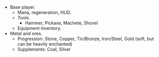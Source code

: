 * Base player.
  * Mana, regeneration, HUD.
  * Tools.
    * Hammer, Pickaxe, Machete, Shovel
  * Equipment inventory.
* Metal and ores.
  * Progression: Stone, Copper, Tin/Bronze, Iron/Steel, Gold (soft, but can be heavily enchanted)
  * Supplements: Coal, Silver

